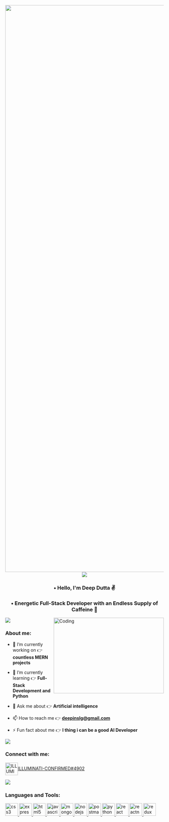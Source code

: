 <p align="center">
<img align="center" alt="Coding" width="1800" src="https://mir-s3-cdn-cf.behance.net/project_modules/fs/41cf7095746151.5e9ecde696490.gif">

<img src="https://user-images.githubusercontent.com/73097560/115834477-dbab4500-a447-11eb-908a-139a6edaec5c.gif">             

<h3 align="center" > • Hello, I'm Deep Dutta ✌️</h3>
<h3 align="center" > • Energetic Full-Stack Developer with an Endless Supply of Caffeine 🍵</h3>
<img src="https://user-images.githubusercontent.com/73097560/115834477-dbab4500-a447-11eb-908a-139a6edaec5c.gif">

<img align="right" alt="Coding" width="350" height="240" src="https://cdn.dribbble.com/users/756147/screenshots/3332605/media/f50dc45256e5da8c4658234a86d435e8.gif">


<h3 align="left">About me:</h3>

- 🔭 I’m currently working on 👉 **countless MERN projects**

- 🌱 I’m currently learning 👉 **Full-Stack Development and Python**

- 💬 Ask me about 👉 **Artificial intelligence**

- 📫 How to reach me 👉 **deepinslg@gmail.com**

- ⚡ Fun fact about me 👉 **I thing i can be a good AI Developer**

<img src="https://user-images.githubusercontent.com/73097560/115834477-dbab4500-a447-11eb-908a-139a6edaec5c.gif">

<h3 align="left">Connect with me:</h3>
<p align="left">
<a href="https://discord.gg/ILLUMINATI-CONFIRMED#4902" target="blank"><img align="center" src="https://img.icons8.com/color/512/discord-new-logo.png" alt="ILLUMINATI-CONFIRMED#4902" height="40" width="40" />ILLUMINATI-CONFIRMED#4902</a>
</p>
<img src="https://user-images.githubusercontent.com/73097560/115834477-dbab4500-a447-11eb-908a-139a6edaec5c.gif"> 
<h3 align="left">Languages and Tools:</h3>
<p align="left"> <a href="https://www.w3schools.com/css/" target="_blank" rel="noreferrer"> <img src="https://img.icons8.com/color/512/css3.png" alt="css3" width="40" height="40"/> </a> <a href="https://expressjs.com" target="_blank" rel="noreferrer"> <img src="https://img.icons8.com/office/512/express-js.png" alt="express" width="40" height="40"/> </a> <a href="https://www.w3.org/html/" target="_blank" rel="noreferrer"> <img src="https://img.icons8.com/color/512/html-5.png" alt="html5" width="40" height="40"/> </a> <a href="https://developer.mozilla.org/en-US/docs/Web/JavaScript" target="_blank" rel="noreferrer"> <img src="https://img.icons8.com/color/512/javascript.png" alt="javascript" width="40" height="40"/> </a> <a href="https://www.mongodb.com/" target="_blank" rel="noreferrer"> <img src="https://img.icons8.com/color/512/mongodb.png" alt="mongodb" width="40" height="40"/> </a> <a href="https://nodejs.org" target="_blank" rel="noreferrer"> <img src="https://img.icons8.com/color/512/nodejs.png" alt="nodejs" width="40" height="40"/> </a> <a href="https://postman.com" target="_blank" rel="noreferrer"> <img src="https://static-00.iconduck.com/assets.00/postman-icon-497x512-beb7sy75.png" alt="postman" width="40" height="40"/> </a> <a href="https://www.python.org" target="_blank" rel="noreferrer"> <img src="https://img.icons8.com/color/512/python.png" alt="python" width="40" height="40"/> </a> <a href="https://reactjs.org/" target="_blank" rel="noreferrer"> <img src="https://img.icons8.com/color/512/react-native.png" alt="react" width="40" height="40"/> </a> <a href="https://reactnative.dev/" target="_blank" rel="noreferrer"> <img src="https://img.icons8.com/color/512/react-native.png" alt="reactnative" width="40" height="40"/> </a> <a href="https://redux.js.org" target="_blank" rel="noreferrer"> <img src="https://img.icons8.com/color/512/redux.png" alt="redux" width="40" height="40"/> </a> </p>
